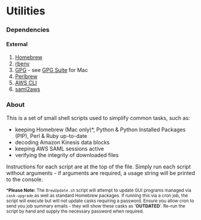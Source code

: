 # Utilities

### Dependencies
#### External
1. [Homebrew](https://brew.sh/)
2. [rbenv](https://github.com/rbenv/rbenv)
3. [GPG](https://www.gnupg.org/) - see [GPG Suite](https://gpgtools.org/) for Mac
4. [Perlbrew](https://perlbrew.pl/)
5. [AWS CLI](https://docs.aws.amazon.com/cli/latest/userguide/cli-install-macos.html)
6. [saml2aws](https://github.com/Versent/saml2aws)

### About
This is a set of small shell scripts used to simplify common tasks, such as:
- keeping Homebrew (Mac only)*, Python & Python Installed Packages (PIP), Perl &
  Ruby up-to-date
- decoding Amazon Kinesis data blocks
- keeping AWS SAML sessions active
- verifying the integrity of downloaded files

Instructions for each script are at the top of the file.  Simply run each script
without arguments - if arguments are required, a usage string will be printed to
the console.

<sup>*__Please Note:__  The `BrewUpdate.sh` script will attempt to update GUI
programs managed via `cask-upgrade` as well as standard Homebrew packages.  If
running this via a cron job, the script will execute but will not update casks
requiring a password.  Ensure you allow cron to send you job summary emails -
they will show these casks as '__OUTDATED__'.  Re-run the script by hand and
supply the necessary password when required.</sup>
